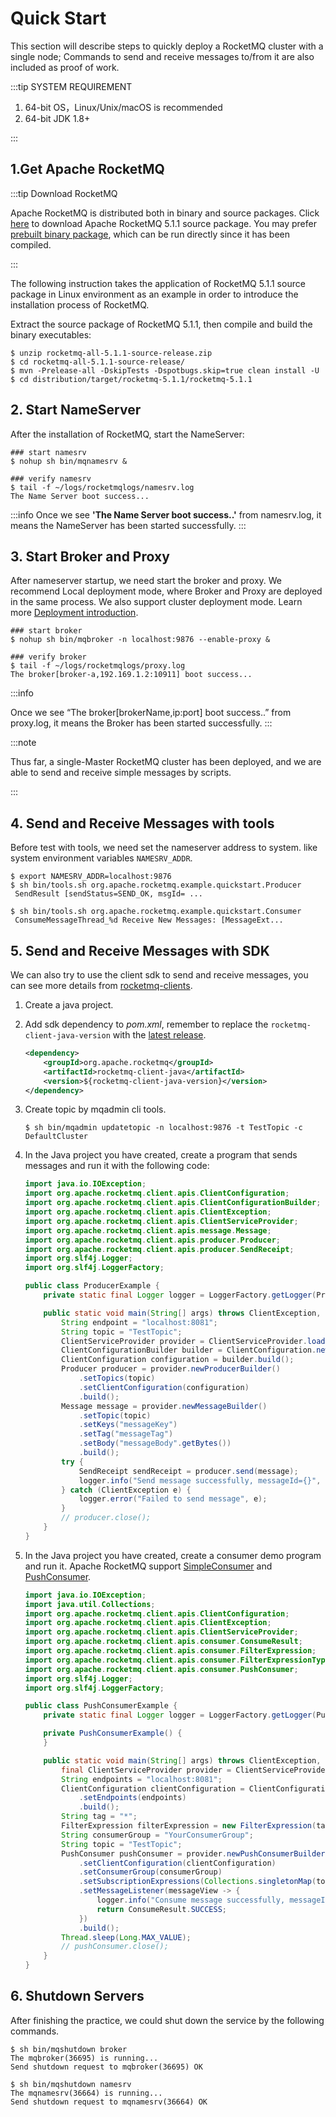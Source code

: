 # Quick Start

This section will describe steps to quickly deploy a RocketMQ cluster with a single node; Commands to send and receive messages to/from it are also included as proof of work.

:::tip SYSTEM REQUIREMENT

1. 64-bit OS，Linux/Unix/macOS is recommended
2. 64-bit JDK 1.8+

:::

## 1.Get Apache RocketMQ

:::tip Download RocketMQ

Apache RocketMQ is distributed both in binary and source packages.  Click [here](https://dist.apache.org/repos/dist/release/rocketmq/5.1.1/rocketmq-all-5.1.1-source-release.zip) to download Apache RocketMQ 5.1.1 source package. You may prefer [prebuilt binary package](https://dist.apache.org/repos/dist/release/rocketmq/5.1.1/rocketmq-all-5.1.1-bin-release.zip), which can be run directly since it has been compiled.

:::

The following instruction takes the application of RocketMQ 5.1.1 source package in Linux environment as an example in order to introduce the installation process of RocketMQ.

Extract the source package of RocketMQ 5.1.1, then compile and build the binary executables:

```shell
$ unzip rocketmq-all-5.1.1-source-release.zip
$ cd rocketmq-all-5.1.1-source-release/
$ mvn -Prelease-all -DskipTests -Dspotbugs.skip=true clean install -U
$ cd distribution/target/rocketmq-5.1.1/rocketmq-5.1.1
```
## 2. Start NameServer

After the installation of RocketMQ, start the NameServer:


```shell
### start namesrv
$ nohup sh bin/mqnamesrv &
 
### verify namesrv 
$ tail -f ~/logs/rocketmqlogs/namesrv.log
The Name Server boot success...
```

:::info
Once we see **'The Name Server boot success..'** from namesrv.log, it means the NameServer has been started successfully.
:::



## 3. Start Broker and Proxy

After nameserver startup, we need start the broker and proxy. We recommend Local deployment mode, where Broker and Proxy are deployed in the same process. We also support cluster deployment mode. Learn more [Deployment introduction](../05-deploymentOperations/01deploy.md).

```shell
### start broker
$ nohup sh bin/mqbroker -n localhost:9876 --enable-proxy &

### verify broker
$ tail -f ~/logs/rocketmqlogs/proxy.log 
The broker[broker-a,192.169.1.2:10911] boot success...
```

:::info

Once we see “The broker[brokerName,ip:port] boot success..” from proxy.log, it means the Broker has been started successfully.
:::

:::note

Thus far, a single-Master RocketMQ cluster has been deployed, and we are able to send and receive simple messages by scripts.

:::

## 4. Send and Receive Messages with tools

Before test with tools, we need set the nameserver address to system. like system environment variables `NAMESRV_ADDR`.

``` shell
$ export NAMESRV_ADDR=localhost:9876
$ sh bin/tools.sh org.apache.rocketmq.example.quickstart.Producer
 SendResult [sendStatus=SEND_OK, msgId= ...

$ sh bin/tools.sh org.apache.rocketmq.example.quickstart.Consumer
 ConsumeMessageThread_%d Receive New Messages: [MessageExt...
```

## 5. Send and Receive Messages with SDK

We can also try to use the client sdk to send and receive messages, you can see more details from <a href='https://github.com/apache/rocketmq-clients'>rocketmq-clients</a>.

1. Create a java project.

2. Add sdk dependency to *pom.xml*, remember to replace the `rocketmq-client-java-version` with the <a href='https://search.maven.org/search?q=g:org.apache.rocketmq%20AND%20a:rocketmq-client-java'>latest release</a>.

   ```xml
   <dependency>
       <groupId>org.apache.rocketmq</groupId>
       <artifactId>rocketmq-client-java</artifactId>
       <version>${rocketmq-client-java-version}</version>
   </dependency> 
   ```

3. Create topic by mqadmin cli tools.

   ```shell
   $ sh bin/mqadmin updatetopic -n localhost:9876 -t TestTopic -c DefaultCluster
   ```

4. In the Java project you have created, create a program that sends messages and run it with the following code:

    ```java
    import java.io.IOException;
    import org.apache.rocketmq.client.apis.ClientConfiguration;
    import org.apache.rocketmq.client.apis.ClientConfigurationBuilder;
    import org.apache.rocketmq.client.apis.ClientException;
    import org.apache.rocketmq.client.apis.ClientServiceProvider;
    import org.apache.rocketmq.client.apis.message.Message;
    import org.apache.rocketmq.client.apis.producer.Producer;
    import org.apache.rocketmq.client.apis.producer.SendReceipt;
    import org.slf4j.Logger;
    import org.slf4j.LoggerFactory;

    public class ProducerExample {
        private static final Logger logger = LoggerFactory.getLogger(ProducerExample.class);

        public static void main(String[] args) throws ClientException, IOException {
            String endpoint = "localhost:8081";
            String topic = "TestTopic";
            ClientServiceProvider provider = ClientServiceProvider.loadService();
            ClientConfigurationBuilder builder = ClientConfiguration.newBuilder().setEndpoints(endpoint);
            ClientConfiguration configuration = builder.build();
            Producer producer = provider.newProducerBuilder()
                .setTopics(topic)
                .setClientConfiguration(configuration)
                .build();
            Message message = provider.newMessageBuilder()
                .setTopic(topic)
                .setKeys("messageKey")
                .setTag("messageTag")
                .setBody("messageBody".getBytes())
                .build();
            try {
                SendReceipt sendReceipt = producer.send(message);
                logger.info("Send message successfully, messageId={}", sendReceipt.getMessageId());
            } catch (ClientException e) {
                logger.error("Failed to send message", e);
            }
            // producer.close();
        }
    }
   ```

5. In the Java project you have created, create a consumer demo program and run it. Apache RocketMQ support [SimpleConsumer](../04-featureBehavior/06consumertype.md) and [PushConsumer](../04-featureBehavior/06consumertype.md).

    ```java
    import java.io.IOException;
    import java.util.Collections;
    import org.apache.rocketmq.client.apis.ClientConfiguration;
    import org.apache.rocketmq.client.apis.ClientException;
    import org.apache.rocketmq.client.apis.ClientServiceProvider;
    import org.apache.rocketmq.client.apis.consumer.ConsumeResult;
    import org.apache.rocketmq.client.apis.consumer.FilterExpression;
    import org.apache.rocketmq.client.apis.consumer.FilterExpressionType;
    import org.apache.rocketmq.client.apis.consumer.PushConsumer;
    import org.slf4j.Logger;
    import org.slf4j.LoggerFactory;

    public class PushConsumerExample {
        private static final Logger logger = LoggerFactory.getLogger(PushConsumerExample.class);

        private PushConsumerExample() {
        }

        public static void main(String[] args) throws ClientException, IOException, InterruptedException {
            final ClientServiceProvider provider = ClientServiceProvider.loadService();
            String endpoints = "localhost:8081";
            ClientConfiguration clientConfiguration = ClientConfiguration.newBuilder()
                .setEndpoints(endpoints)
                .build();
            String tag = "*";
            FilterExpression filterExpression = new FilterExpression(tag, FilterExpressionType.TAG);
            String consumerGroup = "YourConsumerGroup";
            String topic = "TestTopic";
            PushConsumer pushConsumer = provider.newPushConsumerBuilder()
                .setClientConfiguration(clientConfiguration)
                .setConsumerGroup(consumerGroup)
                .setSubscriptionExpressions(Collections.singletonMap(topic, filterExpression))
                .setMessageListener(messageView -> {
                    logger.info("Consume message successfully, messageId={}", messageView.getMessageId());
                    return ConsumeResult.SUCCESS;
                })
                .build();
            Thread.sleep(Long.MAX_VALUE);
            // pushConsumer.close();
        }
    }
    ```

## 6. Shutdown Servers

After finishing the practice, we could shut down the service by the following commands.

```shell
$ sh bin/mqshutdown broker
The mqbroker(36695) is running...
Send shutdown request to mqbroker(36695) OK

$ sh bin/mqshutdown namesrv
The mqnamesrv(36664) is running...
Send shutdown request to mqnamesrv(36664) OK
```